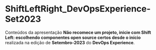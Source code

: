 # ShiftLeftRight_DevOpsExperience-Set2023

Conteúdos da apresentação **Não recomece um projeto, inicie com Shift Left: escolhendo componentes open source certos desde o início** realizada na edição de **Setembro-2023** do **DevOps Experience**.
